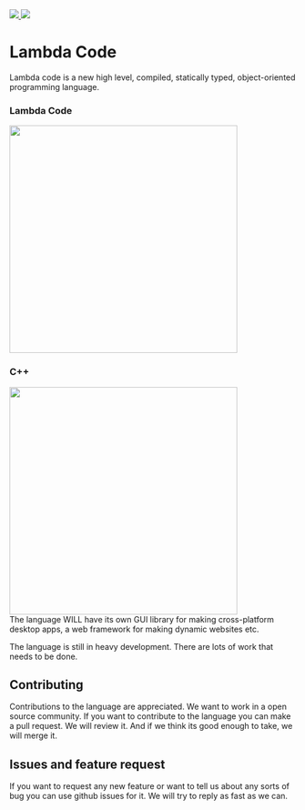 <a href="https://marketplace.visualstudio.com/items?itemName=MrinmoyHaloi.lc-lang-support">
    <img src="https://img.shields.io/visual-studio-marketplace/v/MrinmoyHaloi.lc-lang-support?color=blue&label=VSCode%20Extension&logo=visualstudiocode&logoColor=blue&style=flat-square">
<a href="LICENSE">
    <img src="https://img.shields.io/github/license/mrinmoyhaloi/lambda-code?style=flat-square">
</a>

# Lambda Code

Lambda code is a new high level, compiled, statically typed, object-oriented programming language.

### Lambda Code
<img src="https://user-images.githubusercontent.com/69071143/145572217-fb4a2ca6-cb78-48b5-843f-6f7bd041b34a.png" width=400>

<br>

### C++
<img src="https://user-images.githubusercontent.com/69071143/145410441-d8724bd9-5e8c-4a6b-ba2d-517935ccfeba.png" width=400>

<br>
The language WILL have its own GUI library for making cross-platform desktop apps, a web framework for making dynamic websites etc.

The language is still in heavy development. There are lots of work that needs to be done.

## Contributing
Contributions to the language are appreciated. We want to work in a open source community. If you want to contribute to the language you can make a pull request. We will review it. And if we think its good enough to take, we will merge it.

## Issues and feature request
If you want to request any new feature or want to tell us about any sorts of bug you can use github issues for it. We will try to reply as fast as we can.
